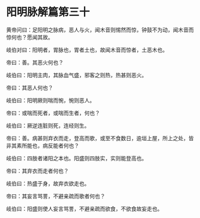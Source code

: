 # 阳明脉解篇第三十



黄帝问曰：足阳明之脉病，恶人与火，闻木音则惕然而惊，钟鼓不为动，闻木音而惊何也？愿闻其故。


岐伯对曰：阳明者，胃脉也，胃者土也，故闻木音而惊者，土恶木也。


帝曰：善。其恶火何也？


岐伯曰：阳明主肉，其脉血气盛，邪客之则热，热甚则恶火。


帝曰：其恶人何也？


岐伯曰：阳明厥则喘而惋，惋则恶人。


帝曰：或喘而死者，或喘而生者，何也？


岐伯曰：厥逆连脏则死，连经则生。


帝曰：善。病甚则弃衣而走，登高而歌，或至不食数日，逾垣上屋，所上之处，皆非其素所能也，病反能者何也？


岐伯曰：四肢者诸阳之本也。阳盛则四肢实，实则能登高也。


帝曰：其弃衣而走者何也？


岐伯曰：热盛于身，故弃衣欲走也。


帝曰：其妄言骂詈，不避亲疏而歌者何也？


岐伯曰：阳盛则使人妄言骂詈，不避亲疏而欲食，不欲食故妄走也。